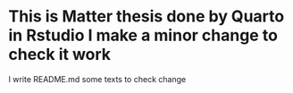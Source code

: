 
This is Matter thesis done by Quarto in Rstudio
I make a minor change to check it work
=======
I write README.md some texts to check change
